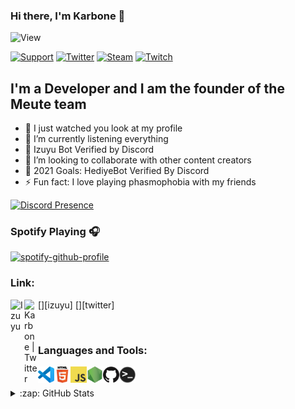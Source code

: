 ### Hi there, I'm Karbone 👋

![View](https://komarev.com/ghpvc/?username=karbone-dev)

[![Support](https://img.shields.io/website?label=Support&style=for-the-badge&url=https://discord.gg/Jn8r5QUwWU)](https://discord.gg/Jn8r5QUwWU)
[![Twitter](https://img.shields.io/badge/Twitter-1A8CD8?&style=for-the-badge&logo=twitter&logoColor=white)](https://twitter.com/KarboneChad)
[![Steam](https://img.shields.io/badge/Steam-000000?style=for-the-badge&logo=steam&logoColor=white)](https://steamcommunity.com/id/Karbonereis)
[![Twitch](https://img.shields.io/badge/Twitch-9146FF?style=for-the-badge&logo=twitch&logoColor=white)](https://www.twitch.tv/karbonekral)

## I'm a Developer and I am the founder of the Meute team

- 🔭 I just watched you look at my profile
- 🌱 I’m currently listening everything
- 🛴 Izuyu Bot Verified by Discord
- 👯 I’m looking to collaborate with other content creators
- 🥅 2021 Goals: HediyeBot Verified By Discord
- ⚡ Fun fact: I love playing phasmophobia with my friends

[![Discord Presence](https://lanyard.cnrad.dev/api/853646350256308244)](https://discord.com/users/853646350256308244)

### Spotify Playing 🎧

[![spotify-github-profile](https://spotify-github-profile.vercel.app/api/view?uid=wbaftxfvwzh37p9eujc3s2m2r&cover_image=true&theme=default)](https://spotify-github-profile.vercel.app/api/view?uid=wbaftxfvwzh37p9eujc3s2m2r&redirect=true)

### Link:

[<img align="left" alt="Izuyu" width="22px" src="https://cdn.discordapp.com/attachments/718148873121562737/827748663303864370/Sans-titre-1.svg" />][izuyu]
[<img align="left" alt="Karbone | Twitter" width="22px" src="https://cdn.jsdelivr.net/npm/simple-icons@v3/icons/twitter.svg" />][twitter]

<br />

### Languages and Tools:

<img align="left" alt="Visual Studio Code" width="26px" src="https://raw.githubusercontent.com/github/explore/80688e429a7d4ef2fca1e82350fe8e3517d3494d/topics/visual-studio-code/visual-studio-code.png" />
<img align="left" alt="HTML5" width="26px" src="https://raw.githubusercontent.com/github/explore/80688e429a7d4ef2fca1e82350fe8e3517d3494d/topics/html/html.png" />
<img align="left" alt="JavaScript" width="26px" src="https://raw.githubusercontent.com/github/explore/80688e429a7d4ef2fca1e82350fe8e3517d3494d/topics/javascript/javascript.png" />
<img align="left" alt="Node.js" width="26px" src="https://raw.githubusercontent.com/github/explore/80688e429a7d4ef2fca1e82350fe8e3517d3494d/topics/nodejs/nodejs.png" />
<img align="left" alt="GitHub" width="26px" src="https://raw.githubusercontent.com/github/explore/78df643247d429f6cc873026c0622819ad797942/topics/github/github.png" />
<img align="left" alt="Terminal" width="26px" src="https://raw.githubusercontent.com/github/explore/80688e429a7d4ef2fca1e82350fe8e3517d3494d/topics/terminal/terminal.png" />

<br />
<br />



</details>

<details>
  <summary>:zap: GitHub Stats</summary>

  <img align="left" alt="Karbone GitHub Stats" src="https://github-readme-stats.vercel.app/api?username=Karbone-DEV&show_icons=true&theme=midnight-purple"/>
